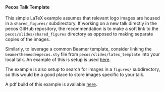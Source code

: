 #### Pecos Talk Template


This simple LaTeX example assumes that relevant logo images are housed in a
`shared_figures/` subdirectory. If working on a new talk directly in the
pecos GitHub repository, the recommendation is to make a soft link to the
`pecos/slides/shared_figures` directory as opposed to making separate copies of
the images.

Similarly, to leverage a common Beamer template, consider linking the
`beamerthemeodenpecos.sty` file from `pecos/slides/latex_template` into your
local talk. An example of this is setup is used
[here](https://github.com/pecos/pecos/tree/master/slides/2021/torchTeam_axisym_Bfield_update).

The example is also setup to search for images in a `figures/` subdirectory, so
this would be a good place to store images specific to your talk.

A pdf build of this example is available [here](https://github.com/pecos/pecos/blob/master/slides/latex_template/talk.pdf).
